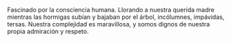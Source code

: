 Fascinado por la consciencia humana. Llorando a nuestra querida madre mientras las hormigas subían y bajaban por el árbol, incólumnes, impávidas, tersas.
Nuestra complejidad es maravillosa, y somos dignos de nuestra propia admiración y respeto.
